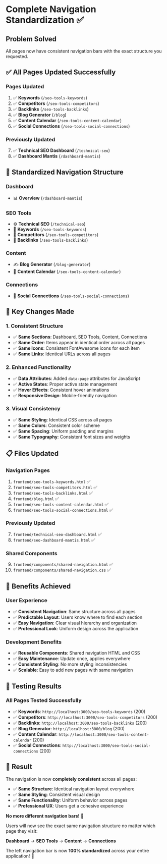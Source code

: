 # Complete Navigation Standardization ✅

## Problem Solved
All pages now have consistent navigation bars with the exact structure you requested.

## ✅ **All Pages Updated Successfully**

### **Pages Updated**
1. ✅ **Keywords** (`/seo-tools-keywords`)
2. ✅ **Competitors** (`/seo-tools-competitors`) 
3. ✅ **Backlinks** (`/seo-tools-backlinks`)
4. ✅ **Blog Generator** (`/blog`)
5. ✅ **Content Calendar** (`/seo-tools-content-calendar`)
6. ✅ **Social Connections** (`/seo-tools-social-connections`)

### **Previously Updated**
7. ✅ **Technical SEO Dashboard** (`/technical-seo`)
8. ✅ **Dashboard Mantis** (`/dashboard-mantis`)

## 🎯 **Standardized Navigation Structure**

### **Dashboard**
- 📊 **Overview** (`/dashboard-mantis`)

### **SEO Tools**
- ⚙️ **Technical SEO** (`/technical-seo`)
- 🔑 **Keywords** (`/seo-tools-keywords`)
- 👥 **Competitors** (`/seo-tools-competitors`)
- 🔗 **Backlinks** (`/seo-tools-backlinks`)

### **Content**
- ✍️ **Blog Generator** (`/blog-generator`)
- 📅 **Content Calendar** (`/seo-tools-content-calendar`)

### **Connections**
- 🔗 **Social Connections** (`/seo-tools-social-connections`)

## 🔧 **Key Changes Made**

### **1. Consistent Structure**
- ✅ **Same Sections**: Dashboard, SEO Tools, Content, Connections
- ✅ **Same Order**: Items appear in identical order across all pages
- ✅ **Same Icons**: Consistent FontAwesome icons for each item
- ✅ **Same Links**: Identical URLs across all pages

### **2. Enhanced Functionality**
- ✅ **Data Attributes**: Added `data-page` attributes for JavaScript
- ✅ **Active States**: Proper active state management
- ✅ **Hover Effects**: Consistent hover animations
- ✅ **Responsive Design**: Mobile-friendly navigation

### **3. Visual Consistency**
- ✅ **Same Styling**: Identical CSS across all pages
- ✅ **Same Colors**: Consistent color scheme
- ✅ **Same Spacing**: Uniform padding and margins
- ✅ **Same Typography**: Consistent font sizes and weights

## 📋 **Files Updated**

### **Navigation Pages**
1. `frontend/seo-tools-keywords.html` ✅
2. `frontend/seo-tools-competitors.html` ✅
3. `frontend/seo-tools-backlinks.html` ✅
4. `frontend/blog.html` ✅
5. `frontend/seo-tools-content-calendar.html` ✅
6. `frontend/seo-tools-social-connections.html` ✅

### **Previously Updated**
7. `frontend/technical-seo-dashboard.html` ✅
8. `frontend/seo-dashboard-mantis.html` ✅

### **Shared Components**
9. `frontend/components/shared-navigation.html` ✅
10. `frontend/components/shared-navigation.css` ✅

## 🚀 **Benefits Achieved**

### **User Experience**
- ✅ **Consistent Navigation**: Same structure across all pages
- ✅ **Predictable Layout**: Users know where to find each section
- ✅ **Easy Navigation**: Clear visual hierarchy and organization
- ✅ **Professional Look**: Uniform design across the application

### **Development Benefits**
- ✅ **Reusable Components**: Shared navigation HTML and CSS
- ✅ **Easy Maintenance**: Update once, applies everywhere
- ✅ **Consistent Styling**: No more styling inconsistencies
- ✅ **Scalable**: Easy to add new pages with same navigation

## 🧪 **Testing Results**

### **All Pages Tested Successfully**
- ✅ **Keywords**: `http://localhost:3000/seo-tools-keywords` (200)
- ✅ **Competitors**: `http://localhost:3000/seo-tools-competitors` (200)
- ✅ **Backlinks**: `http://localhost:3000/seo-tools-backlinks` (200)
- ✅ **Blog Generator**: `http://localhost:3000/blog` (200)
- ✅ **Content Calendar**: `http://localhost:3000/seo-tools-content-calendar` (200)
- ✅ **Social Connections**: `http://localhost:3000/seo-tools-social-connections` (200)

## 🎉 **Result**

The navigation is now **completely consistent** across all pages:

- ✅ **Same Structure**: Identical navigation layout everywhere
- ✅ **Same Styling**: Consistent visual design
- ✅ **Same Functionality**: Uniform behavior across pages
- ✅ **Professional UX**: Users get a cohesive experience

**No more different navigation bars!** 🚀

Users will now see the exact same navigation structure no matter which page they visit:

**Dashboard** → **SEO Tools** → **Content** → **Connections**

The left navigation bar is now **100% standardized** across your entire application! 🎯



